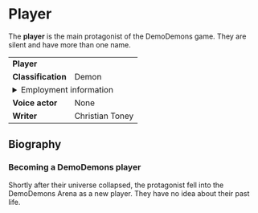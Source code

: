 # Player
The **player** is the main protagonist of the DemoDemons game. They are silent and have more than one name.

<table>
  <tbody>
    <tr>
      <td colspan="2">
        <b>Player</b>
      </td>
    </tr>
    <tr>
      <td>
        <b>Classification</b>
      </td>
      <td>Demon</td>
    </tr>
    <tr>
      <td colspan="2">
        <details>
          <summary>Employment information</summary>
          <table>
            <tbody>
              <tr>
                <td>
                  <b>Affiliation</b>
                </td>
                <td>
                  <b>Underworld:</b><br />
                  Demonic Guard
                </td>
              </tr>
              <tr>
                <td>
                  <b>Title</b>
                </td>
                <td>
                  Player, DemoDemons
                </td>
              </tr>
              <tr>
                <td>
                  <b>Boss</b>
                </td>
                <td>
                  <a href="./entro.md">Entro</a>
                </td>
              </tr>
            </tbody>
          </table>
        </details>
      </td>
    </tr>
    <tr>
      <td>
        <b>Voice actor</b>
      </td>
      <td>None</td>
    </tr>
    <tr>
      <td>
        <b>Writer</b>
      </td>
      <td>Christian Toney</td>
    </tr>
  </tbody>
<table>

## Biography
### Becoming a DemoDemons player
Shortly after their universe collapsed, the protagonist fell into the DemoDemons Arena as a new player. They have no idea about their past life.